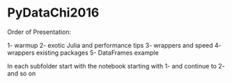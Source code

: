 # PyDataChi2016

Order of Presentation:

1- warmup 
2- exotic Julia and performance tips 
3- wrappers and speed
4- wrappers existing packages
5- DataFrames example   

In each subfolder start with the notebook starting with 1- and continue to 2- and so on